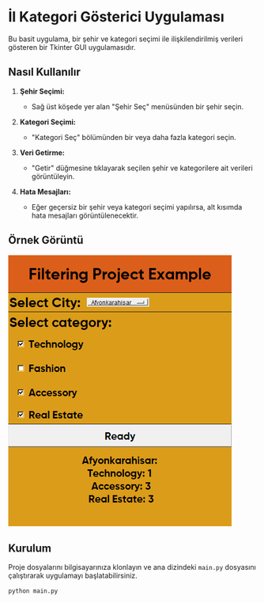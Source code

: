 # İl Kategori Gösterici Uygulaması

Bu basit uygulama, bir şehir ve kategori seçimi ile ilişkilendirilmiş verileri gösteren bir Tkinter GUI uygulamasıdır.

## Nasıl Kullanılır

1. **Şehir Seçimi:**
   - Sağ üst köşede yer alan "Şehir Seç" menüsünden bir şehir seçin.

2. **Kategori Seçimi:**
   - "Kategori Seç" bölümünden bir veya daha fazla kategori seçin.

3. **Veri Getirme:**
   - "Getir" düğmesine tıklayarak seçilen şehir ve kategorilere ait verileri görüntüleyin.

4. **Hata Mesajları:**
   - Eğer geçersiz bir şehir veya kategori seçimi yapılırsa, alt kısımda hata mesajları görüntülenecektir.

## Örnek Görüntü

![Örnek Ekran Görüntüsü](screenshot.png)

## Kurulum

Proje dosyalarını bilgisayarınıza klonlayın ve ana dizindeki `main.py` dosyasını çalıştırarak uygulamayı başlatabilirsiniz.

```bash
python main.py
